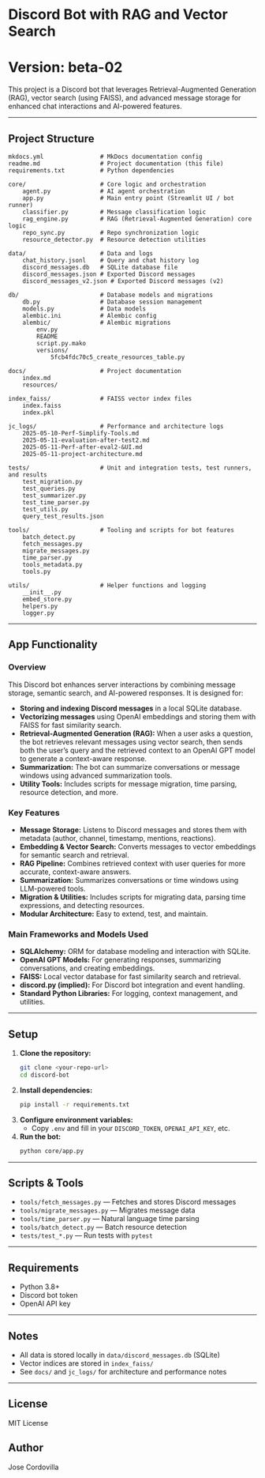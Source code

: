 # Discord Bot with RAG and Vector Search
# Version: beta-02

This project is a Discord bot that leverages Retrieval-Augmented Generation (RAG), vector search (using FAISS), and advanced message storage for enhanced chat interactions and AI-powered features.

---

## Project Structure
```
mkdocs.yml                # MkDocs documentation config
readme.md                 # Project documentation (this file)
requirements.txt          # Python dependencies

core/                     # Core logic and orchestration
    agent.py              # AI agent orchestration
    app.py                # Main entry point (Streamlit UI / bot runner)
    classifier.py         # Message classification logic
    rag_engine.py         # RAG (Retrieval-Augmented Generation) core logic
    repo_sync.py          # Repo synchronization logic
    resource_detector.py  # Resource detection utilities

data/                     # Data and logs
    chat_history.jsonl    # Query and chat history log
    discord_messages.db   # SQLite database file
    discord_messages.json # Exported Discord messages
    discord_messages_v2.json # Exported Discord messages (v2)

db/                       # Database models and migrations
    db.py                 # Database session management
    models.py             # Data models
    alembic.ini           # Alembic config
    alembic/              # Alembic migrations
        env.py
        README
        script.py.mako
        versions/
            5fcb4fdc70c5_create_resources_table.py

docs/                     # Project documentation
    index.md
    resources/

index_faiss/              # FAISS vector index files
    index.faiss
    index.pkl

jc_logs/                  # Performance and architecture logs
    2025-05-10-Perf-Simplify-Tools.md
    2025-05-11-evaluation-after-test2.md
    2025-05-11-Perf-after-eval2-&UI.md
    2025-05-11-project-architecture.md

tests/                    # Unit and integration tests, test runners, and results
    test_migration.py
    test_queries.py
    test_summarizer.py
    test_time_parser.py
    test_utils.py
    query_test_results.json

tools/                    # Tooling and scripts for bot features
    batch_detect.py
    fetch_messages.py
    migrate_messages.py
    time_parser.py
    tools_metadata.py
    tools.py

utils/                    # Helper functions and logging
    __init__.py
    embed_store.py
    helpers.py
    logger.py
```

---

## App Functionality

### Overview
This Discord bot enhances server interactions by combining message storage, semantic search, and AI-powered responses. It is designed for:
- **Storing and indexing Discord messages** in a local SQLite database.
- **Vectorizing messages** using OpenAI embeddings and storing them with FAISS for fast similarity search.
- **Retrieval-Augmented Generation (RAG):** When a user asks a question, the bot retrieves relevant messages using vector search, then sends both the user’s query and the retrieved context to an OpenAI GPT model to generate a context-aware response.
- **Summarization:** The bot can summarize conversations or message windows using advanced summarization tools.
- **Utility Tools:** Includes scripts for message migration, time parsing, resource detection, and more.

### Key Features
- **Message Storage:** Listens to Discord messages and stores them with metadata (author, channel, timestamp, mentions, reactions).
- **Embedding & Vector Search:** Converts messages to vector embeddings for semantic search and retrieval.
- **RAG Pipeline:** Combines retrieved context with user queries for more accurate, context-aware answers.
- **Summarization:** Summarizes conversations or time windows using LLM-powered tools.
- **Migration & Utilities:** Includes scripts for migrating data, parsing time expressions, and detecting resources.
- **Modular Architecture:** Easy to extend, test, and maintain.

### Main Frameworks and Models Used
- **SQLAlchemy:** ORM for database modeling and interaction with SQLite.
- **OpenAI GPT Models:** For generating responses, summarizing conversations, and creating embeddings.
- **FAISS:** Local vector database for fast similarity search and retrieval.
- **discord.py (implied):** For Discord bot integration and event handling.
- **Standard Python Libraries:** For logging, context management, and utilities.

---

## Setup
1. **Clone the repository:**
   ```sh
   git clone <your-repo-url>
   cd discord-bot
   ```
2. **Install dependencies:**
   ```sh
   pip install -r requirements.txt
   ```
3. **Configure environment variables:**
   - Copy `.env` and fill in your `DISCORD_TOKEN`, `OPENAI_API_KEY`, etc.
4. **Run the bot:**
   ```sh
   python core/app.py
   ```

---

## Scripts & Tools
- `tools/fetch_messages.py` — Fetches and stores Discord messages
- `tools/migrate_messages.py` — Migrates message data
- `tools/time_parser.py` — Natural language time parsing
- `tools/batch_detect.py` — Batch resource detection
- `tests/test_*.py` — Run tests with `pytest`

---

## Requirements
- Python 3.8+
- Discord bot token
- OpenAI API key

---

## Notes
- All data is stored locally in `data/discord_messages.db` (SQLite)
- Vector indices are stored in `index_faiss/`
- See `docs/` and `jc_logs/` for architecture and performance notes

---

## License
MIT License

## Author
Jose Cordovilla